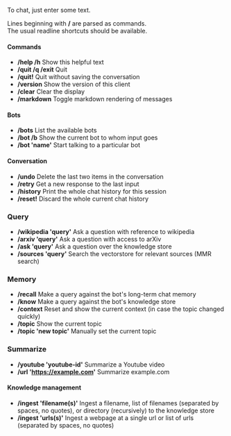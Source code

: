 To chat, just enter some text.

Lines beginning with **/** are parsed as commands.  
The usual readline shortcuts should be available.

#### Commands

- **/help /h**                      Show this helpful text
- **/quit /q /exit**                Quit
- **/quit!**                        Quit without saving the conversation
- **/version**                      Show the version of this client
- **/clear**                        Clear the display
- **/markdown**                     Toggle markdown rendering of messages

#### Bots

- **/bots**                         List the available bots
- **/bot /b**                       Show the current bot to whom input goes
- **/bot 'name'**                   Start talking to a particular bot

#### Conversation

- **/undo**                         Delete the last two items in the conversation
- **/retry**                        Get a new response to the last input
- **/history**                      Print the whole chat history for this session
- **/reset!**                       Discard the whole current chat history

### Query

- **/wikipedia 'query'**            Ask a question with reference to wikipedia
- **/arxiv 'query'**                Ask a question with access to arXiv
- **/ask 'query'**                  Ask a question over the knowledge store
- **/sources 'query'**              Search the vectorstore for relevant sources (MMR search)

### Memory

- **/recall**                       Make a query against the bot's long-term chat memory
- **/know**                         Make a query against the bot's knowledge store
- **/context**                      Reset and show the current context (in case the topic changed quickly)
- **/topic**                        Show the current topic
- **/topic 'new topic'**            Manually set the current topic

### Summarize

- **/youtube 'youtube-id'**         Summarize a Youtube video
- **/url 'https://example.com'**    Summarize example.com

#### Knowledge management

- **/ingest 'filename(s)'**         Ingest a filename, list of filenames (separated by spaces, no quotes), or directory (recursively) to the knowledge store  
- **/ingest 'urls(s)'**             Ingest a webpage at a single url or list of urls (separated by spaces, no quotes)

